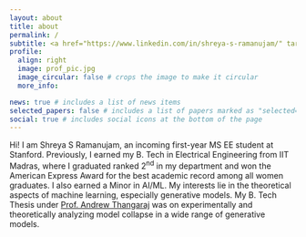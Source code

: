 ```yaml
---
layout: about
title: about
permalink: /
subtitle: <a href="https://www.linkedin.com/in/shreya-s-ramanujam/" target="_blank">LinkedIn</a>. <a href="https://github.com/thegrey007" target="_blank">GitHub</a>. <a href="mailto:sramanuj@stanford.edu">Email</a>. 
profile:
  align: right
  image: prof_pic.jpg
  image_circular: false # crops the image to make it circular
  more_info:   

news: true # includes a list of news items
selected_papers: false # includes a list of papers marked as "selected={true}"
social: true # includes social icons at the bottom of the page
---
```


Hi! I am Shreya S Ramanujam, an incoming first-year MS EE student at Stanford. Previously, I earned my B. Tech in Electrical Engineering from IIT Madras, where I graduated ranked 2<sup>nd</sup> in my department and won the American Express Award for the best academic record among all women graduates. I also earned a Minor in AI/ML. My interests lie in the theoretical aspects of machine learning, especially generative models. My B. Tech Thesis under [Prof. Andrew Thangaraj](https://www.ee.iitm.ac.in/andrew/) was on experimentally and theoretically analyzing model collapse in a wide range of generative models.
